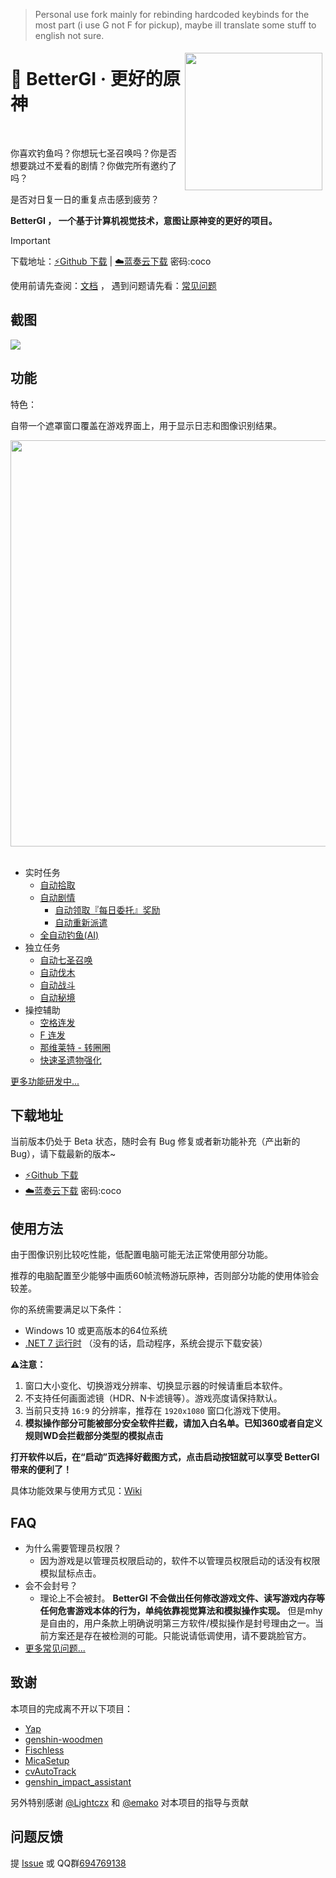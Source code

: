 >Personal use fork mainly for rebinding hardcoded keybinds for the most part (i use G not F for pickup), maybe ill translate some stuff to english not sure.

<p>
  <a href="https://bgi.huiyadan.com/"><img src="https://github.com/babalae/better-genshin-impact/assets/15783049/c3fe6d01-6932-46ae-a570-fd3027e5a2a5" align="right" width="220" hspace="5" vspace="5"></a>
  <h1>🍨 BetterGI · 更好的原神</h1>
  <p>
    <img alt="" src="https://img.shields.io/badge/platform-Windows-blue?style=flat-square&color=4096d8" />
    <img alt="" src="https://img.shields.io/github/last-commit/babalae/better-genshin-impact?style=flat-square&color=4096d8" />
    <img alt="" src="https://img.shields.io/github/v/release/babalae/better-genshin-impact?style=flat-square&color=4096d8" />
  </p>
  <p>你喜欢钓鱼吗？你想玩七圣召唤吗？你是否想要跳过不爱看的剧情？你做完所有邀约了吗？</p>
  <p>是否对日复一日的重复点击感到疲劳？</p>
  <p><b>BetterGI ， 一个基于计算机视觉技术，意图让原神变的更好的项目。</b></p>
</p>
<!-- https://github.com/babalae/better-genshin-impact/assets/15783049/483cb63b-f21c-4946-bb19-64249aa7d5fb -->

> [!IMPORTANT]
> 下载地址：[⚡Github 下载](https://github.com/babalae/better-genshin-impact/releases) | [☁️蓝奏云下载](https://wwmy.lanzouq.com/b00rs2msd)  密码:coco
> 
> 使用前请先查阅：[文档](https://bgi.huiyadan.com/doc.html) ， 遇到问题请先看：[常见问题](https://bgi.huiyadan.com/faq.html)


## 截图

<img src="https://img.alicdn.com/imgextra/i2/2042484851/O1CN016wk5ZC1lhoEMzz04F_!!2042484851.gif"/>

## 功能

特色：

自带一个遮罩窗口覆盖在游戏界面上，用于显示日志和图像识别结果。

<img width="650px" src="https://github.com/babalae/better-genshin-impact/assets/15783049/57ab7c3c-709a-4cf3-8f64-1c78764c364c"/>
<br>
<br>

* 实时任务
  * [自动拾取](https://bgi.huiyadan.com/doc.html#%E8%87%AA%E5%8A%A8%E6%8B%BE%E5%8F%96)
  * [自动剧情](https://bgi.huiyadan.com/doc.html#%E8%87%AA%E5%8A%A8%E5%89%A7%E6%83%85)
    * [自动领取『每日委托』奖励](https://bgi.huiyadan.com/doc.html#%E8%87%AA%E5%8A%A8%E9%A2%86%E5%8F%96%E3%80%8E%E6%AF%8F%E6%97%A5%E5%A7%94%E6%89%98%E3%80%8F%E5%A5%96%E5%8A%B1)
    * [自动重新派遣](https://bgi.huiyadan.com/doc.html#%E8%87%AA%E5%8A%A8%E9%87%8D%E6%96%B0%E6%B4%BE%E9%81%A3)
  * [全自动钓鱼(AI)](https://bgi.huiyadan.com/doc.html#%E5%85%A8%E8%87%AA%E5%8A%A8%E9%92%93%E9%B1%BC)
* 独立任务
    * [自动七圣召唤](https://bgi.huiyadan.com/doc.html#%E8%87%AA%E5%8A%A8%E4%B8%83%E5%9C%A3%E5%8F%AC%E5%94%A4)
    * [自动伐木](http://bgi.huiyadan.com/doc.html#%E8%87%AA%E5%8A%A8%E4%BC%90%E6%9C%A8)
    * [自动战斗](http://bgi.huiyadan.com/feats/domain.html)
    * [自动秘境](http://bgi.huiyadan.com/feats/domain.html)
* 操控辅助
    * [空格连发](https://bgi.huiyadan.com/doc.html#%E7%A9%BA%E6%A0%BC%E8%BF%9E%E5%8F%91)
    * [F 连发](https://bgi.huiyadan.com/doc.html#f%E8%BF%9E%E5%8F%91)
    * [那维莱特 - 转圈圈](https://bgi.huiyadan.com/doc.html#%E9%82%A3%E7%BB%B4%E8%8E%B1%E7%89%B9-%E8%BD%AC%E5%9C%88%E5%9C%88)
    * [快速圣遗物强化](https://bgi.huiyadan.com/doc.html#%E5%9C%A3%E9%81%97%E7%89%A9%E4%B8%80%E9%94%AE%E5%BC%BA%E5%8C%96)

[更多功能研发中...](https://bgi.huiyadan.com/feat.html)



## 下载地址

当前版本仍处于 Beta 状态，随时会有 Bug 修复或者新功能补充（产出新的 Bug），请下载最新的版本~

* [⚡Github 下载](https://github.com/babalae/better-genshin-impact/releases)
* [☁️蓝奏云下载](https://wwmy.lanzouq.com/b00rs2msd)  密码:coco


## 使用方法
由于图像识别比较吃性能，低配置电脑可能无法正常使用部分功能。

推荐的电脑配置至少能够中画质60帧流畅游玩原神，否则部分功能的使用体验会较差。

你的系统需要满足以下条件：
  * Windows 10 或更高版本的64位系统
  * [.NET 7 运行时](https://dotnet.microsoft.com/zh-cn/download/dotnet/latest/runtime) （没有的话，启动程序，系统会提示下载安装）

**⚠️注意：**
1. 窗口大小变化、切换游戏分辨率、切换显示器的时候请重启本软件。
2. 不支持任何画面滤镜（HDR、N卡滤镜等）。游戏亮度请保持默认。
3. 当前只支持 `16:9` 的分辨率，推荐在 `1920x1080` 窗口化游戏下使用。
4. **模拟操作部分可能被部分安全软件拦截，请加入白名单。已知360或者自定义规则WD会拦截部分类型的模拟点击**

**打开软件以后，在“启动”页选择好截图方式，点击启动按钮就可以享受 BetterGI 带来的便利了！**

具体功能效果与使用方式见：[Wiki](https://bgi.huiyadan.com/doc.html)

## FAQ
* 为什么需要管理员权限？
  * 因为游戏是以管理员权限启动的，软件不以管理员权限启动的话没有权限模拟鼠标点击。
* 会不会封号？
  * 理论上不会被封。 **BetterGI 不会做出任何修改游戏文件、读写游戏内存等任何危害游戏本体的行为，单纯依靠视觉算法和模拟操作实现。** 但是mhy是自由的，用户条款上明确说明第三方软件/模拟操作是封号理由之一。当前方案还是存在被检测的可能。只能说请低调使用，请不要跳脸官方。
* [更多常见问题...](https://bgi.huiyadan.com/faq.html)

## 致谢

本项目的完成离不开以下项目：
* [Yap](https://github.com/Alex-Beng/Yap)
* [genshin-woodmen](https://github.com/genshin-matrix/genshin-woodmen)
* [Fischless](https://github.com/genshin-matrix/Fischless)
* [MicaSetup](https://github.com/lemutec/MicaSetup)
* [cvAutoTrack](https://github.com/GengGode/cvAutoTrack)
* [genshin_impact_assistant](https://github.com/infstellar/genshin_impact_assistant)

另外特别感谢 [@Lightczx](https://github.com/Lightczx) 和 [@emako](https://github.com/emako) 对本项目的指导与贡献


## 问题反馈

提 [Issue](https://github.com/babalae/genius-invokation-auto-toy/issues) 或 QQ群[694769138](http://qm.qq.com/cgi-bin/qm/qr?_wv=1027&k=hneYjH2EgI1-pQI1em3uaVG7l-7vz8ye&authKey=q9lhYjjNQ6Tiw7uBvL1%2BWZZewa0%2B1H6PNFv1ETsQQBWlLpXqUx1bGeD7iK4iLfpv&noverify=0&group_code=694769138)
